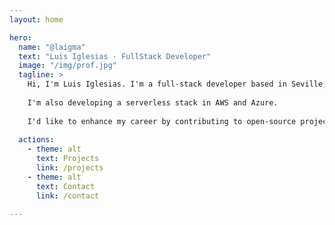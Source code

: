 ```yaml
---
layout: home

hero:
  name: "@laigma"
  text: "Luis Iglesias · FullStack Developer"
  image: "/img/prof.jpg"
  tagline: >
    Hi, I'm Luis Iglesias. I'm a full-stack developer based in Seville, Spain, experienced in VueJS and NodeJS frameworks. 
    
    I'm also developing a serverless stack in AWS and Azure. 
    
    I'd like to enhance my career by contributing to open-source projects through this site.
    
  actions:
    - theme: alt
      text: Projects
      link: /projects
    - theme: alt
      text: Contact
      link: /contact

---
```

<Animation />

<FeaturesLayout />

<script>
import FeaturesLayout from "./src/views/Features/FeaturesLayout.vue"

export default {
  components: {
    FeaturesLayout
  }
}
</script>
